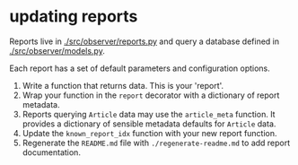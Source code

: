 # updating reports

Reports live in [./src/observer/reports.py](https://github.com/elifesciences/observer/blob/develop/src/observer/reports.py)
and query a database defined in [./src/observer/models.py](https://github.com/elifesciences/observer/blob/develop/src/observer/models.py).

Each report has a set of default parameters and configuration options.

1. Write a function that returns data. This is your 'report'.
2. Wrap your function in the `report` decorator with a dictionary of report metadata.
3. Reports querying `Article` data may use the `article_meta` function. It provides a dictionary of sensible metadata 
defaults for `Article` data.
4. Update the `known_report_idx` function with your new report function.
5. Regenerate the `README.md` file with `./regenerate-readme.md` to add report documentation.
